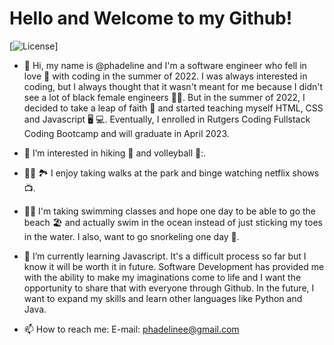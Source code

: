 # Hello and Welcome to my Github!

[![License](https://img.shields.io/badge/License-Miss_Busy_Bee_2.0-blue.svg)]


- 👋 Hi, my name is @phadeline and I'm a software engineer who fell in love :sparkling_heart: with coding in the summer of 2022. I was always interested in coding, but I always thought that it wasn't meant for me because I didn't see a lot of black female engineers 🤷‍♀️. But in the summer of 2022, I decided to take a leap of faith 🙏 and started teaching myself HTML, CSS and Javascript 🖥️ 💻. Eventually, I enrolled in Rutgers Coding Fullstack Coding Bootcamp and will graduate in April 2023. 

- 👀 I’m interested in hiking 🥾 and volleyball 🏐:. 
- 🚶‍♀️ 🏞️ I enjoy taking walks at the park and binge watching netflix shows 📺. 
- 🏊‍♀️ I'm taking swimming classes and hope one day to be able to go the beach 🏖️ and actually swim in the ocean instead of just sticking my toes in the water. I also, want to go snorkeling one day 🤞.
 
- 🌱 I’m currently learning Javascript. It's a difficult process so far but I know it will be worth it in future. Software Development 
has provided me with the ability to make my imaginations come to life and I want the opportunity to share that with everyone through Github. In the 
future, I want to expand my skills and learn other languages like Python and Java.


- 📫 How to reach me: E-mail: phadelinee@gmail.com

<!---
phadeline/phadeline is a ✨ special ✨ repository because its `README.md` (this file) appears on your GitHub profile.
You can click the Preview link to take a look at your changes.
--->
